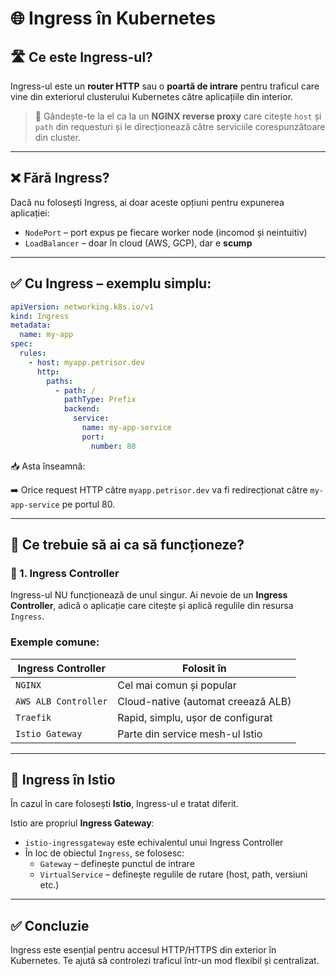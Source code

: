 # 🌐 Ingress în Kubernetes

## 🛣️ Ce este Ingress-ul?

Ingress-ul este un **router HTTP** sau o **poartă de intrare** pentru traficul care vine din exteriorul clusterului Kubernetes către aplicațiile din interior.

> 🧠 Gândește-te la el ca la un **NGINX reverse proxy** care citește `host` și `path` din requesturi și le direcționează către serviciile corespunzătoare din cluster.

---

## ❌ Fără Ingress?

Dacă nu folosești Ingress, ai doar aceste opțiuni pentru expunerea aplicației:

- `NodePort` – port expus pe fiecare worker node (incomod și neintuitiv)
- `LoadBalancer` – doar în cloud (AWS, GCP), dar e **scump**

---

## ✅ Cu Ingress – exemplu simplu:

```yaml
apiVersion: networking.k8s.io/v1
kind: Ingress
metadata:
  name: my-app
spec:
  rules:
    - host: myapp.petrisor.dev
      http:
        paths:
          - path: /
            pathType: Prefix
            backend:
              service:
                name: my-app-service
                port:
                  number: 80
```

📥 Asta înseamnă:

➡️ Orice request HTTP către `myapp.petrisor.dev` va fi redirecționat către `my-app-service` pe portul 80.

---

## 🧠 Ce trebuie să ai ca să funcționeze?

### 🔹 1. Ingress Controller

Ingress-ul NU funcționează de unul singur. Ai nevoie de un **Ingress Controller**, adică o aplicație care citește și aplică regulile din resursa `Ingress`.

### Exemple comune:

| Ingress Controller       | Folosit în                     |
|--------------------------|--------------------------------|
| `NGINX`                  | Cel mai comun și popular       |
| `AWS ALB Controller`     | Cloud-native (automat creează ALB) |
| `Traefik`                | Rapid, simplu, ușor de configurat |
| `Istio Gateway`          | Parte din service mesh-ul Istio |

---

## 🔗 Ingress în Istio

În cazul în care folosești **Istio**, Ingress-ul e tratat diferit.

Istio are propriul **Ingress Gateway**:

- `istio-ingressgateway` este echivalentul unui Ingress Controller
- În loc de obiectul `Ingress`, se folosesc:
  - `Gateway` – definește punctul de intrare
  - `VirtualService` – definește regulile de rutare (host, path, versiuni etc.)

---

## ✅ Concluzie

Ingress este esențial pentru accesul HTTP/HTTPS din exterior în Kubernetes. Te ajută să controlezi traficul într-un mod flexibil și centralizat.
